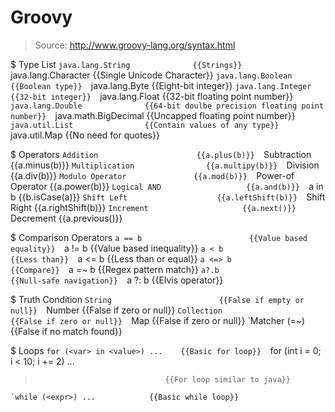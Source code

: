 # Groovy

> Source: http://www.groovy-lang.org/syntax.html

$ Type List
    `java.lang.String              {{Strings}} 
    `java.lang.Character           {{Single Unicode Character}} 
    `java.lang.Boolean             {{Boolean type}} 
    `java.lang.Byte                {{Eight-bit integer}} 
    `java.lang.Integer             {{32-bit integer}} 
    `java.lang.Float               {{32-bit floating point number}} 
    `java.lang.Double              {{64-bit doulbe precision floating point number}} 
    `java.math.BigDecimal          {{Uncapped floating point number}} 
    `java.util.List                {{Contain values of any type}} 
    `java.util.Map                 {{No need for quotes}} 

$ Operators
    `Addition                      {{a.plus(b)}} 
    `Subtraction                   {{a.minus(b)}} 
    `Multiplication                {{a.multipy(b)}} 
    `Division                      {{a.div(b)}} 
    `Modulo Operator               {{a.mod(b)}} 
    `Power-of Operator             {{a.power(b)}} 
    `Logical AND                   {{a.and(b)}} 
    `a in b                        {{b.isCase(a)}} 
    `Shift Left                    {{a.leftShift(b)}} 
    `Shift Right                   {{a.rightShift(b)}} 
    `Increment                     {{a.next()}} 
    `Decrement                     {{a.previous()}} 

$ Comparison Operators
    `a == b                        {{Value based equality}} 
    `a != b                        {{Value based inequality}} 
    `a < b                         {{Less than}} 
    `a <= b                        {{Less than or equal}} 
    `a <=> b                       {{Compare}} 
    `a =~ b                        {{Regex pattern match}} 
    `a?.b                          {{Null-safe navigation}} 
    `a ?: b                        {{Elvis operator}} 

$ Truth Condition
    `String                        {{False if empty or null}} 
    `Number                        {{False if zero or null}} 
    `Collection                    {{False if zero or null}} 
    `Map                           {{False if zero or null}} 
    `Matcher (=~)                  {{False if no match found}} 

$ Loops
    `for (<var> in <value>) ...    {{Basic for loop}} 
    `for (int i = 0; i < 10;   i += 2) ...
>                                  {{For loop similar to java}} 
    `while (<expr>) ...            {{Basic while loop}} 


